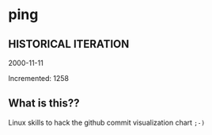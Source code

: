 # ping

## HISTORICAL ITERATION
2000-11-11

Incremented: 1258

## What is this?? 
Linux skills to hack the github commit visualization chart `;-)`
